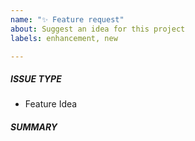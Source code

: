 ```yaml
---
name: "✨ Feature request"
about: Suggest an idea for this project
labels: enhancement, new

---
```

<!-- Issues are for **concrete, actionable bugs and feature requests** only - if you're just asking for debugging help or technical support, please use:

TODO: Add ansible-navigator specific channels

We have to limit this because of limited volunteer time to respond to issues! -->

##### ISSUE TYPE
 - Feature Idea

##### SUMMARY
<!-- Briefly describe the problem or desired enhancement. -->
